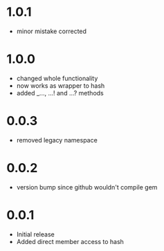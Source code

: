 1.0.1
=====

*   minor mistake corrected

1.0.0
=====

*   changed whole functionality
*   now works as wrapper to hash
*   added _..., ...! and ...? methods

0.0.3
=====

*   removed legacy namespace

0.0.2
=====

*   version bump since github wouldn't compile gem

0.0.1
=====

*   Initial release
*   Added direct member access to hash

